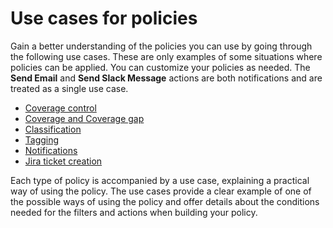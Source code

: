 # Use cases for policies

Gain a better understanding of the policies you can use by going through the following use cases. These are only examples of some situations where policies can be applied. You can customize your policies as needed. The **Send Email** and **Send Slack Message** actions are both notifications and are treated as a single use case.

* [Coverage control](coverage-control-policy-use-case.md)
* [Coverage and Coverage gap](coverage-and-coverage-gap-policies.md)
* [Classification](classification-policy-use-case.md)
* [Tagging](tagging-policy-use-case.md)
* [Notifications](notification-policy-use-case.md)
* [Jira ticket creation](jira-policy-use-case.md)

Each type of policy is accompanied by a use case, explaining a practical way of using the policy. The use cases provide a clear example of one of the possible ways of using the policy and offer details about the conditions needed for the filters and actions when building your policy.
